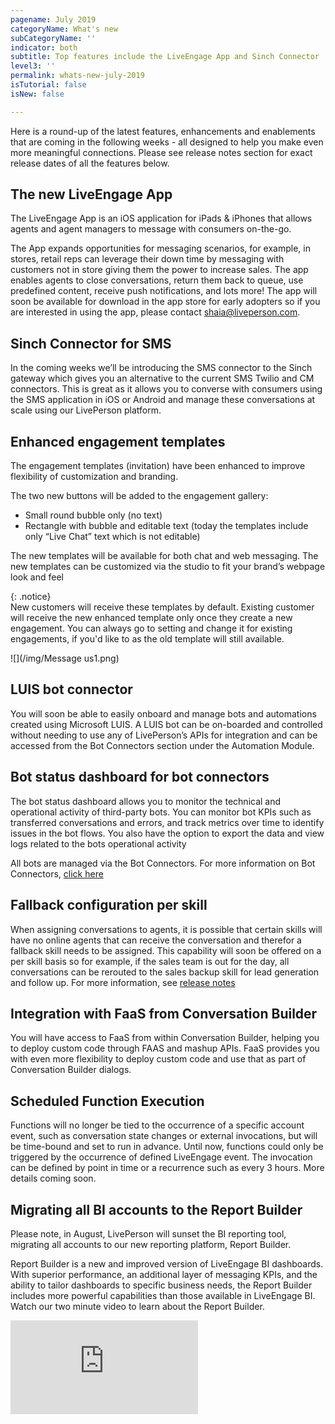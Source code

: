 ```yaml
---
pagename: July 2019
categoryName: What's new
subCategoryName: ''
indicator: both
subtitle: Top features include the LiveEngage App and Sinch Connector
level3: ''
permalink: whats-new-july-2019
isTutorial: false
isNew: false

---
```

Here is a round-up of the latest features, enhancements and enablements that are coming in the following weeks - all designed to help you make even more meaningful connections. Please see release notes section for exact release dates of all the features below.

## The new LiveEngage App

The LiveEngage App is an iOS application for iPads & iPhones that allows agents and agent managers to message with consumers on-the-go.

The App expands opportunities for messaging scenarios, for example, in stores, retail reps can leverage their down time by messaging with customers not in store giving them the power to increase sales. The app enables agents to close conversations, return them back to queue, use predefined content, receive push notifications, and lots more! The app will soon be available for download in the app store for early adopters so if you are interested in using the app, please contact shaia@liveperson.com.

## Sinch Connector for SMS

In the coming weeks we’ll be introducing the SMS connector to the Sinch gateway which gives you an alternative to the current SMS Twilio and CM connectors. This is great as it allows you to converse with consumers using the SMS application in iOS or Android and manage these conversations at scale using our LivePerson platform.

## Enhanced engagement templates

The engagement templates (invitation) have been enhanced to improve flexibility of customization and branding.

The two new buttons will be added to the engagement gallery:

* Small round bubble only (no text)
* Rectangle with bubble and editable text (today the templates include only “Live Chat” text which is not editable)

The new templates will be available for both chat and web messaging. The new templates can be customized via the studio to fit your brand’s webpage look and feel

{: .notice}  
New customers will receive these templates by default. Existing customer will receive the new enhanced template only once they create a new engagement. You can always go to setting and change it for existing engagements, if you'd like to as the old template will still available.

![](/img/Message us1.png)

## LUIS bot connector

You will soon be able to easily onboard and manage bots and automations created using Microsoft LUIS. A LUIS bot can be on-boarded and controlled without needing to use any of LivePerson’s APIs for integration and can be accessed from the Bot Connectors section under the Automation Module.

## Bot status dashboard for bot connectors

The bot status dashboard allows you to monitor the technical and operational activity of third-party bots. You can monitor bot KPIs such as transferred conversations and errors, and track metrics over time to identify issues in the bot flows. You also have the option to export the data and view logs related to the bots operational activity

All bots are managed via the Bot Connectors. For more information on Bot Connectors, [click here](https://knowledge.liveperson.com/ai-bots-automation-how-bots-work-with-liveperson.html)

## Fallback configuration per skill

When assigning conversations to agents, it is possible that certain skills will have no online agents that can receive the conversation and therefor a fallback skill needs to be assigned. This capability will soon be offered on a per skill basis so for example, if the sales team is out for the day, all conversations can be rerouted to the sales backup skill for lead generation and follow up. For more information, see [release notes](https://knowledge.liveperson.com/release-notes-2019-july-week-of-july-1st.html#fallback-configuration-by-skill)

## Integration with FaaS from Conversation Builder

You will have access to FaaS from within Conversation Builder, helping you to deploy custom code through FAAS and mashup APIs. FaaS provides you with even more flexibility to deploy custom code and use that as part of Conversation Builder dialogs.

## Scheduled Function Execution

Functions will no longer be tied to the occurrence of a specific account event, such as conversation state changes or external invocations, but will be time-bound and set to run in advance. Until now, functions could only be triggered by the occurrence of defined LiveEngage event. The invocation can be defined by point in time or a recurrence such as every 3 hours. More details coming soon.

## Migrating all BI accounts to the Report Builder

Please note, in August, LivePerson will sunset the BI reporting tool, migrating all accounts to our new reporting platform, Report Builder.

Report Builder is a new and improved version of LiveEngage BI dashboards. With superior performance, an additional layer of messaging KPIs, and the ability to tailor dashboards to specific business needs, the Report Builder includes more powerful capabilities than those available in LiveEngage BI. Watch our two minute video to learn about the Report Builder.

<iframe style="max-width: 750px;" src="https://player.vimeo.com/video/344251526" frameborder="0" webkitallowfullscreen mozallowfullscreen allowfullscreen></iframe>